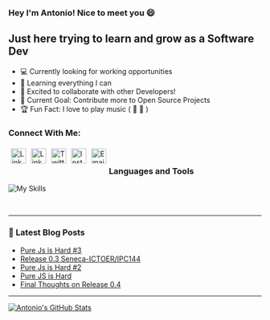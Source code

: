 ### Hey I'm Antonio! Nice to meet you 😄

## Just here trying to learn and grow as a Software Dev

- 💻 Currently looking for working opportunities
- 🌱 Learning everything I can
- 👬 Excited to collaborate with other Developers!
- 🥅 Current Goal: Contribute more to Open Source Projects
- 🏆 Fun Fact: I love to play music ( 🎹 🥁 )

### Connect With Me:

[<img align="left" alt="LinkedIn" width="30px" style="margin: 5px;" src="https://api.iconify.design/iconoir:www.svg?color=%23888888"/>][website]

[<img align="left" alt="LinkedIn" width="30px" style="margin: 5px;" src="https://cdn.iconscout.com/icon/free/png-256/linkedin-160-461814.png"/>][linkedin]

[<img align="left" alt="Twitter" width="30px" style="margin: 5px;" src="https://cdn.freebiesupply.com/logos/large/2x/twitter-3-logo-png-transparent.png"/>][twitter]

[<img align="left" alt="Instagram" width="30px" style="margin: 5px;" src="https://upload.wikimedia.org/wikipedia/commons/thumb/e/e7/Instagram_logo_2016.svg/768px-Instagram_logo_2016.svg.png"/>][instagram]

[<img align="left" alt="Email" width="30px" style="margin: 5px;" src="https://www.freepnglogos.com/uploads/logo-gmail-png/logo-gmail-png-gmail-logo-icons-2.png"/>][email]

<br />

### Languages and Tools

![My Skills](https://skillicons.dev/icons?i=vim,html,css,tailwind,js,react,svelte,mongodb,nodejs,express,cpp,rust)

<br />

---

### 📰 Latest Blog Posts

<!-- BLOG-POST-LIST:START -->
- [Pure Js is Hard #3](https://dev.to/antoniobennett/pure-js-is-hard-3-56m6)
- [Release 0.3 Seneca-ICTOER/IPC144](https://dev.to/antoniobennett/release-03-seneca-ictoeripc144-2n2l)
- [Pure Js is Hard #2](https://dev.to/antoniobennett/pure-js-is-hard-2-2hpk)
- [Pure JS is Hard](https://dev.to/antoniobennett/pure-js-is-hard-41ob)
- [Final Thoughts on Release 0.4](https://dev.to/antoniobennett/final-thoughts-on-pr-planning-pim)
<!-- BLOG-POST-LIST:END -->

---

[![Antonio's GitHub Stats](https://github-readme-stats.vercel.app/api?username=Antonio-Bennett&show_icons=true&hide_border=true&theme=tokyonight)](https://github.com/anuraghazra/github-readme-stats)

[twitter]: https://twitter.com/Th3_Antonio
[linkedin]: https://www.linkedin.com/in/antonio-bennett-22045a195/
[instagram]: https://www.instagram.com/the_a.n.t.o.n.i.o/
[email]: mailto:bennettantonio199@gmail.com
[website]: https://antoniobennett.dev
